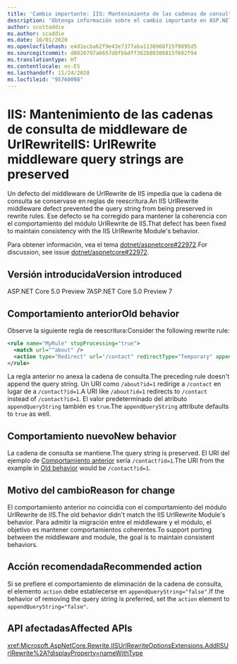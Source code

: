 ```yaml
---
title: 'Cambio importante: IIS: Mantenimiento de las cadenas de consulta de middleware de UrlRewrite'
description: 'Obtenga información sobre el cambio importante en ASP.NET Core 5.0 titulado IIS: Mantenimiento de las cadenas de consulta de middleware de UrlRewrite'
author: scottaddie
ms.author: scaddie
ms.date: 10/01/2020
ms.openlocfilehash: e4d1ecba62f9e43e7377aba1138968f15f8895d5
ms.sourcegitcommit: d8020797a6657d0fbbdff362b80300815f682f94
ms.translationtype: HT
ms.contentlocale: es-ES
ms.lasthandoff: 11/24/2020
ms.locfileid: "95760098"
---
```

# <a name="iis-urlrewrite-middleware-query-strings-are-preserved"></a><span data-ttu-id="4192f-103">IIS: Mantenimiento de las cadenas de consulta de middleware de UrlRewrite</span><span class="sxs-lookup"><span data-stu-id="4192f-103">IIS: UrlRewrite middleware query strings are preserved</span></span>

<span data-ttu-id="4192f-104">Un defecto del middleware de UrlRewrite de IIS impedía que la cadena de consulta se conservase en reglas de reescritura.</span><span class="sxs-lookup"><span data-stu-id="4192f-104">An IIS UrlRewrite middleware defect prevented the query string from being preserved in rewrite rules.</span></span> <span data-ttu-id="4192f-105">Ese defecto se ha corregido para mantener la coherencia con el comportamiento del módulo UrlRewrite de IIS.</span><span class="sxs-lookup"><span data-stu-id="4192f-105">That defect has been fixed to maintain consistency with the IIS UrlRewrite Module's behavior.</span></span>

<span data-ttu-id="4192f-106">Para obtener información, vea el tema [dotnet/aspnetcore#22972](https://github.com/dotnet/aspnetcore/issues/22972).</span><span class="sxs-lookup"><span data-stu-id="4192f-106">For discussion, see issue [dotnet/aspnetcore#22972](https://github.com/dotnet/aspnetcore/issues/22972).</span></span>

## <a name="version-introduced"></a><span data-ttu-id="4192f-107">Versión introducida</span><span class="sxs-lookup"><span data-stu-id="4192f-107">Version introduced</span></span>

<span data-ttu-id="4192f-108">ASP.NET Core 5.0 Preview 7</span><span class="sxs-lookup"><span data-stu-id="4192f-108">ASP.NET Core 5.0 Preview 7</span></span>

## <a name="old-behavior"></a><span data-ttu-id="4192f-109">Comportamiento anterior</span><span class="sxs-lookup"><span data-stu-id="4192f-109">Old behavior</span></span>

<span data-ttu-id="4192f-110">Observe la siguiente regla de reescritura:</span><span class="sxs-lookup"><span data-stu-id="4192f-110">Consider the following rewrite rule:</span></span>

```xml
<rule name="MyRule" stopProcessing="true">
  <match url="^about" />
  <action type="Redirect" url="/contact" redirectType="Temporary" appendQueryString="true" />
</rule>
```

<span data-ttu-id="4192f-111">La regla anterior no anexa la cadena de consulta.</span><span class="sxs-lookup"><span data-stu-id="4192f-111">The preceding rule doesn't append the query string.</span></span> <span data-ttu-id="4192f-112">Un URI como `/about?id=1` redirige a `/contact` en lugar de a `/contact?id=1`.</span><span class="sxs-lookup"><span data-stu-id="4192f-112">A URI like `/about?id=1` redirects to `/contact` instead of `/contact?id=1`.</span></span> <span data-ttu-id="4192f-113">El valor predeterminado del atributo `appendQueryString` también es `true`.</span><span class="sxs-lookup"><span data-stu-id="4192f-113">The `appendQueryString` attribute defaults to `true` as well.</span></span>

## <a name="new-behavior"></a><span data-ttu-id="4192f-114">Comportamiento nuevo</span><span class="sxs-lookup"><span data-stu-id="4192f-114">New behavior</span></span>

<span data-ttu-id="4192f-115">La cadena de consulta se mantiene.</span><span class="sxs-lookup"><span data-stu-id="4192f-115">The query string is preserved.</span></span> <span data-ttu-id="4192f-116">El URI del ejemplo de [Comportamiento anterior](#old-behavior) sería `/contact?id=1`.</span><span class="sxs-lookup"><span data-stu-id="4192f-116">The URI from the example in [Old behavior](#old-behavior) would be `/contact?id=1`.</span></span>

## <a name="reason-for-change"></a><span data-ttu-id="4192f-117">Motivo del cambio</span><span class="sxs-lookup"><span data-stu-id="4192f-117">Reason for change</span></span>

<span data-ttu-id="4192f-118">El comportamiento anterior no coincidía con el comportamiento del módulo UrlRewrite de IIS.</span><span class="sxs-lookup"><span data-stu-id="4192f-118">The old behavior didn't match the IIS UrlRewrite Module's behavior.</span></span> <span data-ttu-id="4192f-119">Para admitir la migración entre el middleware y el módulo, el objetivo es mantener comportamientos coherentes.</span><span class="sxs-lookup"><span data-stu-id="4192f-119">To support porting between the middleware and module, the goal is to maintain consistent behaviors.</span></span>

## <a name="recommended-action"></a><span data-ttu-id="4192f-120">Acción recomendada</span><span class="sxs-lookup"><span data-stu-id="4192f-120">Recommended action</span></span>

<span data-ttu-id="4192f-121">Si se prefiere el comportamiento de eliminación de la cadena de consulta, el elemento `action` debe establecerse en `appendQueryString="false"`.</span><span class="sxs-lookup"><span data-stu-id="4192f-121">If the behavior of removing the query string is preferred, set the `action` element to `appendQueryString="false"`.</span></span>

## <a name="affected-apis"></a><span data-ttu-id="4192f-122">API afectadas</span><span class="sxs-lookup"><span data-stu-id="4192f-122">Affected APIs</span></span>

<xref:Microsoft.AspNetCore.Rewrite.IISUrlRewriteOptionsExtensions.AddIISUrlRewrite%2A?displayProperty=nameWithType>

<!--

### Category

ASP.NET Core

### Affected APIs

`Overload:Microsoft.AspNetCore.Rewrite.IISUrlRewriteOptionsExtensions.AddIISUrlRewrite`

-->

